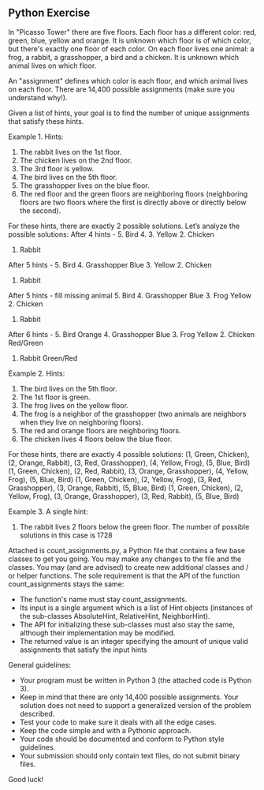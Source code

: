 ## Python Exercise
In "Picasso Tower" there are five floors. Each floor has a different color: red, green, blue, yellow
and orange. It is unknown which floor is of which color, but there's exactly one floor of each
color.
On each floor lives one animal: a frog, a rabbit, a grasshopper, a bird and a chicken. It is
unknown which animal lives on which floor.

An "assignment" defines which color is each floor, and which animal lives on each floor. There
are 14,400 possible assignments (make sure you understand why!).

Given a list of hints, your goal is to find the number of unique assignments that satisfy these
hints.

Example 1. Hints:
1. The rabbit lives on the 1st floor.
2. The chicken lives on the 2nd floor.
3. The 3rd floor is yellow.
4. The bird lives on the 5th floor.
5. The grasshopper lives on the blue floor.
6. The red floor and the green floors are neighboring floors (neighboring floors are two floors where the first is directly above or directly below the second).

For these hints, there are exactly 2 possible solutions. Let’s analyze the possible solutions:
After 4 hints -
5. Bird
4.
3. Yellow
2. Chicken
1. Rabbit

After 5 hints -
5. Bird
4. Grasshopper Blue
3. Yellow
2. Chicken
1. Rabbit

After 5 hints - fill missing animal
5. Bird
4. Grasshopper Blue
3. Frog Yellow
2. Chicken
1. Rabbit

After 6 hints -
5. Bird Orange
4. Grasshopper Blue
3. Frog Yellow
2. Chicken Red/Green
1. Rabbit Green/Red

Example 2. Hints:
1. The bird lives on the 5th floor.
2. The 1st floor is green.
3. The frog lives on the yellow floor.
4. The frog is a neighbor of the grasshopper (two animals are neighbors when they live on
neighboring floors).
5. The red and orange floors are neighboring floors.
6. The chicken lives 4 floors below the blue floor.

For these hints, there are exactly 4 possible solutions:
(1, Green, Chicken), (2, Orange, Rabbit), (3, Red, Grasshopper), (4, Yellow, Frog), (5, Blue,
Bird)
(1, Green, Chicken), (2, Red, Rabbit), (3, Orange, Grasshopper), (4, Yellow, Frog), (5, Blue,
Bird)
(1, Green, Chicken), (2, Yellow, Frog), (3, Red, Grasshopper), (3, Orange, Rabbit), (5, Blue,
Bird)
(1, Green, Chicken), (2, Yellow, Frog), (3, Orange, Grasshopper), (3, Red, Rabbit), (5, Blue,
Bird)

Example 3. A single hint:
1. The rabbit lives 2 floors below the green floor.
The number of possible solutions in this case is 1728

Attached is count_assignments.py, a Python file that contains a few base classes to get you
going.
You may make any changes to the file and the classes. You may (and are advised) to create
new additional classes and / or helper functions. The sole requirement is that the API of the
function count_assignments stays the same:
* The function's name must stay count_assignments.
* Its input is a single argument which is a list of Hint objects (instances of the sub-classes
AbsoluteHint, RelativeHint, NeighborHint).
* The API for initializing these sub-classes must also stay the same, although their
implementation may be modified.
* The returned value is an integer specifying the amount of unique valid assignments that
satisfy the input hints

General guidelines:
* Your program must be written in Python 3 (the attached code is Python 3).
* Keep in mind that there are only 14,400 possible assignments. Your solution does not
need to support a generalized version of the problem described.
* Test your code to make sure it deals with all the edge cases.
* Keep the code simple and with a Pythonic approach.
* Your code should be documented and conform to Python style guidelines.
* Your submission should only contain text files, do not submit binary files.

Good luck!

